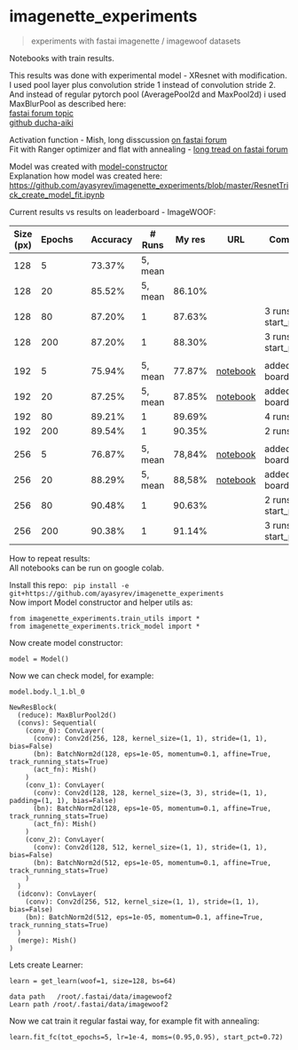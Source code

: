 # imagenette_experiments
> experiments with fastai imagenette / imagewoof datasets


Notebooks with train results.

This results was done with experimental model - XResnet with modification.  
I used pool layer plus convolution stride 1 instead of convolution stride 2.  
And instead of regular pytorch pool (AveragePool2d and MaxPool2d) i used MaxBlurPool as described here:   
[fastai forum topic](https://forums.fast.ai/t/imagenette-imagewoof-leaderboards/45822/20?u=a_yasyrev)  
[github ducha-aiki](https://github.com/ducha-aiki/Ranger-Mish-ImageWoof-5/blob/master/mxresnet.py#L121)  

Activation function - Mish, long disscussion [on fastai forum](https://forums.fast.ai/t/meet-mish-new-activation-function-possible-successor-to-relu)  
Fit with Ranger optimizer and flat with annealing - [long tread on fastai forum](https://forums.fast.ai/t/how-we-beat-the-5-epoch-imagewoof-leaderboard-score-some-new-techniques-to-consider)  

Model was created with [model-constructor](https://github.com/ayasyrev/model_constructor)  
Explanation how model was created here: https://github.com/ayasyrev/imagenette_experiments/blob/master/ResnetTrick_create_model_fit.ipynb

Current results vs results on leaderboard - ImageWOOF:

| Size (px) | Epochs |   | Accuracy | # Runs | My res | URL |  Comments |
|--|--|--|--|--|--|--| -- |
|128|5|  |73.37%|5, mean| |
|128|20||85.52%|5, mean|86.10% | |
|128|80||87.20%|1| 87.63% | | 3 runs, start_pct=0.3
|128|200||87.20%|1|  88.30%| | 3 runs, start_pct=0.2
||||||| 
|192|5||75.94%|5, mean| 77.87% | [notebook](https://github.com/ayasyrev/imagenette_experiments/blob/master/Woof_MaxBlurPool_ResnetTrick_s192bs32.ipynb) | added to board
|192|20||87.25%|5, mean| 87.85% | [notebook](https://github.com/ayasyrev/imagenette_experiments/blob/master/Woof_MaxBlurPool_ResnetTrick_s192bs32.ipynb)  | added to board
|192|80||89.21%|1| 89.69% | | 4 runs.
|192|200||89.54%|1| 90.35% | | 2 runs.
|||||||
|256|5||76.87%|5, mean| 78,84% | [notebook](https://github.com/ayasyrev/imagenette_experiments/blob/master/Woof_MaxBlurPool_ResnetTrick_s256bs32.ipynb)| added to board
|256|20||88.29%|5, mean| 88,58% | [notebook](https://github.com/ayasyrev/imagenette_experiments/blob/master/Woof_MaxBlurPool_ResnetTrick_s256bs32.ipynb)| added to board
|256|80||90.48%|1| 90.63% | | 2 runs, start_pct=0.4
|256|200||90.38%|1| 91.14% | | 3 runs, start_pct=0.2



How to repeat results:  
All notebooks can be run on google colab.  

Install this repo:
` pip install -e git+https://github.com/ayasyrev/imagenette_experiments`  
Now import Model constructor and helper utils as:

```
from imagenette_experiments.train_utils import *
from imagenette_experiments.trick_model import *
```

Now create model constructor:

```
model = Model()
```

Now we can check model, for example:

```
model.body.l_1.bl_0
```




    NewResBlock(
      (reduce): MaxBlurPool2d()
      (convs): Sequential(
        (conv_0): ConvLayer(
          (conv): Conv2d(256, 128, kernel_size=(1, 1), stride=(1, 1), bias=False)
          (bn): BatchNorm2d(128, eps=1e-05, momentum=0.1, affine=True, track_running_stats=True)
          (act_fn): Mish()
        )
        (conv_1): ConvLayer(
          (conv): Conv2d(128, 128, kernel_size=(3, 3), stride=(1, 1), padding=(1, 1), bias=False)
          (bn): BatchNorm2d(128, eps=1e-05, momentum=0.1, affine=True, track_running_stats=True)
          (act_fn): Mish()
        )
        (conv_2): ConvLayer(
          (conv): Conv2d(128, 512, kernel_size=(1, 1), stride=(1, 1), bias=False)
          (bn): BatchNorm2d(512, eps=1e-05, momentum=0.1, affine=True, track_running_stats=True)
        )
      )
      (idconv): ConvLayer(
        (conv): Conv2d(256, 512, kernel_size=(1, 1), stride=(1, 1), bias=False)
        (bn): BatchNorm2d(512, eps=1e-05, momentum=0.1, affine=True, track_running_stats=True)
      )
      (merge): Mish()
    )



Lets create Learner:

```
learn = get_learn(woof=1, size=128, bs=64)
```

    data path   /root/.fastai/data/imagewoof2
    Learn path /root/.fastai/data/imagewoof2


Now we cat train it regular fastai way, for example fit with annealing:

`learn.fit_fc(tot_epochs=5, lr=1e-4, moms=(0.95,0.95), start_pct=0.72)`
